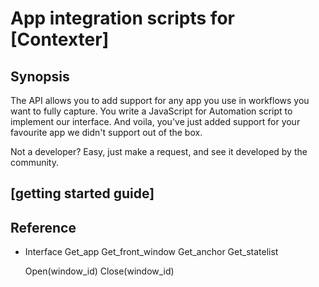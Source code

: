 # App integration scripts for [Contexter]

## Synopsis

The API allows you to add support for any app you use in workflows you want to fully capture. You write a JavaScript for Automation script to implement our interface. And voila, you've just added support for your favourite app we didn't support out of the box.

Not a developer? Easy, just make a request, and see it developed by the community.


## [getting started guide]

## Reference 

- Interface
    Get_app
    Get_front_window
    Get_anchor
    Get_statelist

    Open(window_id)
    Close(window_id)